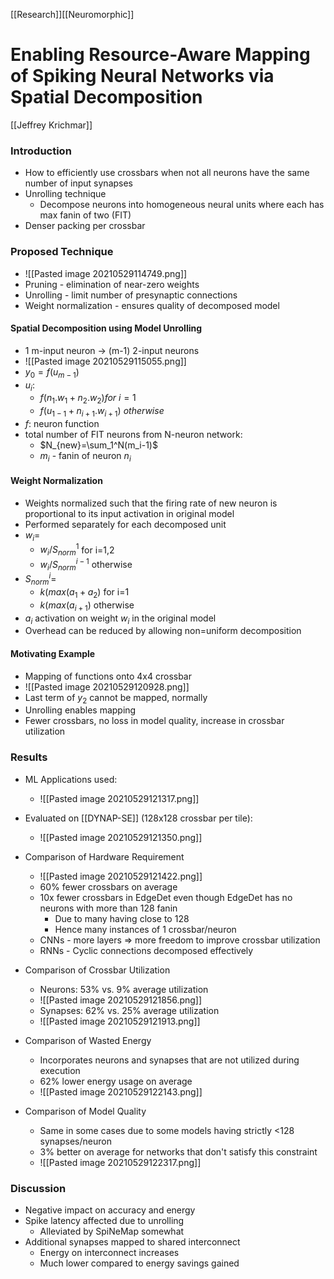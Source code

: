 [[Research]][[Neuromorphic]]
# Enabling Resource-Aware Mapping of Spiking Neural Networks via Spatial Decomposition
[[Jeffrey Krichmar]]

### Introduction
- How to efficiently use crossbars when not all neurons have the same number of input synapses
- Unrolling technique 
	- Decompose neurons into homogeneous neural units where each has max fanin of two (FIT)
- Denser packing per crossbar

### Proposed Technique
- ![[Pasted image 20210529114749.png]]
- Pruning - elimination of near-zero weights
- Unrolling - limit number of presynaptic connections
- Weight normalization - ensures quality of decomposed model

#### Spatial Decomposition using Model Unrolling
- 1 m-input neuron -> (m-1) 2-input neurons
- ![[Pasted image 20210529115055.png]]
- $y_0=f(u_{m-1})$
- $u_i:$
	- $f(n_1.w_1+n_2.w_2) for$ $i=1$
	- $f(u_{1-1}+n_{i+1}.w_{i+1})$ $otherwise$
- $f$: neuron function
- total number of FIT neurons from N-neuron network:
	- $N_{new}=\sum_1^N(m_i-1)$
	- $m_i$ - fanin of neuron $n_i$

#### Weight Normalization
- Weights normalized such that the firing rate of new neuron is proportional to its input activation in original model
- Performed separately for each decomposed unit
- $w_i=$
	- $w_i/S^1_{norm}$ for i=1,2
	- $w_i/S^{i-1}_{norm}$ otherwise
- $S^i_{norm}=$
	- $k(max(a_1+a_2)$ for i=1
	- $k(max(a_{i+1})$ otherwise
- $a_i$ activation on weight $w_i$ in the original model
- Overhead can be reduced by allowing non=uniform decomposition

#### Motivating Example
- Mapping of functions onto 4x4 crossbar
- ![[Pasted image 20210529120928.png]]
- Last term of $y_2$ cannot be mapped, normally
- Unrolling enables mapping
- Fewer crossbars, no loss in model quality, increase in crossbar utilization

### Results

- ML Applications used:
	- ![[Pasted image 20210529121317.png]]
- Evaluated on [[DYNAP-SE]] (128x128 crossbar per tile):
	- ![[Pasted image 20210529121350.png]]

- Comparison of Hardware Requirement
	- ![[Pasted image 20210529121422.png]]
	- 60% fewer crossbars on average
	- 10x fewer crossbars in EdgeDet even though EdgeDet has no neurons with more than 128 fanin
		- Due to many having close to 128
		- Hence many instances of 1 crossbar/neuron
	- CNNs - more layers => more freedom to improve crossbar utilization
	- RNNs - Cyclic connections decomposed effectively

- Comparison of Crossbar Utilization
	- Neurons: 53% vs. 9% average utilization
	- ![[Pasted image 20210529121856.png]]
	- Synapses: 62% vs. 25% average utilization
	- ![[Pasted image 20210529121913.png]]

- Comparison of Wasted Energy
	- Incorporates neurons and synapses that are not utilized during execution
	- 62% lower energy usage on average
	- ![[Pasted image 20210529122143.png]]

- Comparison of Model Quality
	- Same in some cases due to some models having strictly <128 synapses/neuron
	- 3% better on average for networks that don't satisfy this constraint
	- ![[Pasted image 20210529122317.png]]

### Discussion
- Negative impact on accuracy and energy
- Spike latency affected due to unrolling
	- Alleviated by SpiNeMap somewhat
- Additional synapses mapped to shared interconnect
	- Energy on interconnect increases
	- Much lower compared to energy savings gained

